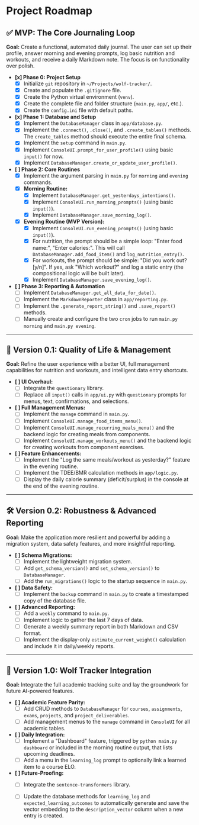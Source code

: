 # Project Roadmap

## ✅ MVP: The Core Journaling Loop

**Goal:** Create a functional, automated daily journal. The user can set up their profile, answer morning and evening prompts, log basic nutrition and workouts, and receive a daily Markdown note. The focus is on functionality over polish.

- **[x] Phase 0: Project Setup**
    - [x] Initialize `git` repository in `~/Projects/wolf-tracker/`.
    - [x] Create and populate the `.gitignore` file.
    - [x] Create the Python virtual environment (`venv`).
    - [x] Create the complete file and folder structure (`main.py`, `app/`, etc.).
    - [x] Create the `config.ini` file with default paths.

- **[x] Phase 1: Database and Setup**
    - [x] Implement the `DatabaseManager` class in `app/database.py`.
    - [x] Implement the `.connect()`, `.close()`, and `.create_tables()` methods. The `create_tables` method should execute the entire final schema.
    - [x] Implement the `setup` command in `main.py`.
    - [x] Implement `ConsoleUI.prompt_for_user_profile()` using basic `input()` for now.
    - [x] Implement `DatabaseManager.create_or_update_user_profile()`.

- **[ ] Phase 2: Core Routines**
    - [x] Implement the argument parsing in `main.py` for `morning` and `evening` commands.
    - [x] **Morning Routine:**
        - [x] Implement `DatabaseManager.get_yesterdays_intentions()`.
        - [x] Implement `ConsoleUI.run_morning_prompts()` (using basic `input()`).
        - [x] Implement `DatabaseManager.save_morning_log()`.
    - [x] **Evening Routine (MVP Version):**
        - [x] Implement `ConsoleUI.run_evening_prompts()` (using basic `input()`).
        - [x] For nutrition, the prompt should be a simple loop: "Enter food name:", "Enter calories:". This will call `DatabaseManager.add_food_item()` and `log_nutrition_entry()`.
        - [x] For workouts, the prompt should be simple: "Did you work out? [y/n]". If yes, ask "Which workout?" and log a static entry (the compositional logic will be built later).
        - [x] Implement `DatabaseManager.save_evening_log()`.

- **[ ] Phase 3: Reporting & Automation**
    - [ ] Implement `DatabaseManager.get_all_data_for_date()`.
    - [ ] Implement the `MarkdownReporter` class in `app/reporting.py`.
    - [ ] Implement the `.generate_report_string()` and `.save_report()` methods.
    - [ ] Manually create and configure the two `cron` jobs to run `main.py morning` and `main.py evening`.

---

## 🚀 Version 0.1: Quality of Life & Management

**Goal:** Refine the user experience with a better UI, full management capabilities for nutrition and workouts, and intelligent data entry shortcuts.

- **[ ] UI Overhaul:**
    - [ ] Integrate the `questionary` library.
    - [ ] Replace all `input()` calls in `app/ui.py` with `questionary` prompts for menus, text, confirmations, and selections.
- **[ ] Full Management Menus:**
    - [ ] Implement the `manage` command in `main.py`.
    - [ ] Implement `ConsoleUI.manage_food_items_menu()`.
    - [ ] Implement `ConsoleUI.manage_recurring_meals_menu()` and the backend logic for creating meals from components.
    - [ ] Implement `ConsoleUI.manage_workouts_menu()` and the backend logic for creating workouts from component exercises.
- **[ ] Feature Enhancements:**
    - [ ] Implement the "Log the same meals/workout as yesterday?" feature in the evening routine.
    - [ ] Implement the TDEE/BMR calculation methods in `app/logic.py`.
    - [ ] Display the daily calorie summary (deficit/surplus) in the console at the end of the evening routine.

---

## 🛠️ Version 0.2: Robustness & Advanced Reporting

**Goal:** Make the application more resilient and powerful by adding a migration system, data safety features, and more insightful reporting.

- **[ ] Schema Migrations:**
    - [ ] Implement the lightweight migration system.
    - [ ] Add `get_schema_version()` and `set_schema_version()` to `DatabaseManager`.
    - [ ] Add the `run_migrations()` logic to the startup sequence in `main.py`.
- **[ ] Data Safety:**
    - [ ] Implement the `backup` command in `main.py` to create a timestamped copy of the database file.
- **[ ] Advanced Reporting:**
    - [ ] Add a `weekly` command to `main.py`.
    - [ ] Implement logic to gather the last 7 days of data.
    - [ ] Generate a weekly summary report in both Markdown and CSV format.
    - [ ] Implement the display-only `estimate_current_weight()` calculation and include it in daily/weekly reports.

---

## 🐺 Version 1.0: Wolf Tracker Integration

**Goal:** Integrate the full academic tracking suite and lay the groundwork for future AI-powered features.

- **[ ] Academic Feature Parity:**
    - [ ] Add CRUD methods to `DatabaseManager` for `courses`, `assignments`, `exams`, `projects`, and `project_deliverables`.
    - [ ] Add management menus to the `manage` command in `ConsoleUI` for all academic tables.
- **[ ] Daily Integration:**
    - [ ] Implement a "Dashboard" feature, triggered by `python main.py dashboard` or included in the morning routine output, that lists upcoming deadlines.
    - [ ] Add a menu in the `learning_log` prompt to optionally link a learned item to a course ELO.
- **[ ] Future-Proofing:**
    - [ ] Integrate the `sentence-transformers` library.
    - [ ] Update the database methods for `learning_log` and `expected_learning_outcomes` to automatically generate and save the vector embedding to the `description_vector` column when a new entry is created.

